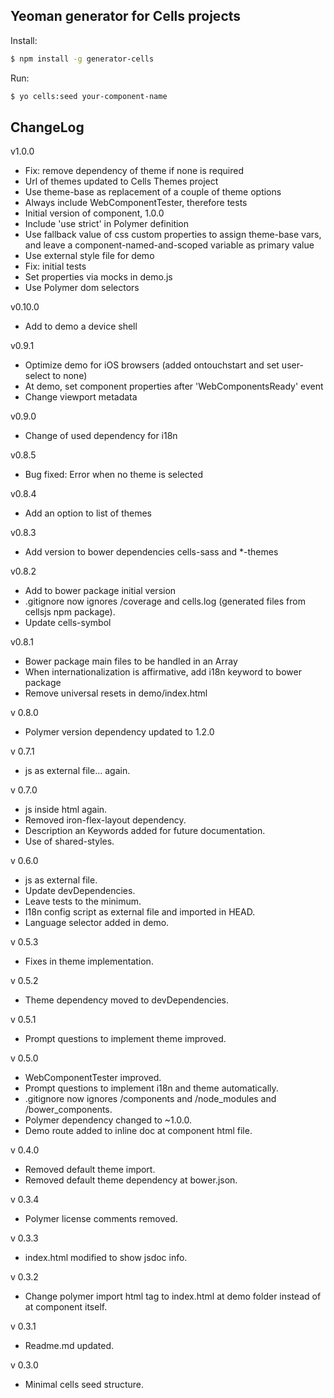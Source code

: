 ## Yeoman generator for Cells projects

Install:

```sh
$ npm install -g generator-cells
```

Run:

```sh
$ yo cells:seed your-component-name
```

## ChangeLog
v1.0.0
* Fix: remove dependency of theme if none is required
* Url of themes updated to Cells Themes project
* Use theme-base as replacement of a couple of theme options
* Always include WebComponentTester, therefore tests
* Initial version of component, 1.0.0
* Include 'use strict' in Polymer definition
* Use fallback value of css custom properties to assign theme-base vars, and leave a component-named-and-scoped variable as primary value
* Use external style file for demo
* Fix: initial tests
* Set properties via mocks in demo.js
* Use Polymer dom selectors

v0.10.0
* Add to demo a device shell

v0.9.1
* Optimize demo for iOS browsers (added ontouchstart and set user-select to none)
* At demo, set component properties after 'WebComponentsReady' event
* Change viewport metadata

v0.9.0
* Change of used dependency for i18n

v0.8.5
* Bug fixed: Error when no theme is selected

v0.8.4
* Add an option to list of themes

v0.8.3
* Add version to bower dependencies cells-sass and \*-themes

v0.8.2
* Add to bower package initial version
* .gitignore now ignores /coverage and cells.log (generated files from cellsjs npm package).
* Update cells-symbol

v0.8.1
* Bower package main files to be handled in an Array
* When internationalization is affirmative, add i18n keyword to bower package
* Remove universal resets in demo/index.html

v 0.8.0
* Polymer version dependency updated to 1.2.0

v 0.7.1
* js as external file... again.

v 0.7.0
* js inside html again.
* Removed iron-flex-layout dependency.
* Description an Keywords added for future documentation.
* Use of shared-styles.

v 0.6.0
* js as external file.
* Update devDependencies.
* Leave tests to the minimum.
* I18n config script as external file and imported in HEAD.
* Language selector added in demo.

v 0.5.3
* Fixes in theme implementation.

v 0.5.2
* Theme dependency moved to devDependencies.

v 0.5.1
* Prompt questions to implement theme improved.

v 0.5.0
* WebComponentTester improved.
* Prompt questions to implement i18n and theme automatically.
* .gitignore now ignores /components and /node_modules and /bower_components.
* Polymer dependency changed to ~1.0.0.
* Demo route added to inline doc at component html file.

v 0.4.0
* Removed default theme import.
* Removed default theme dependency at bower.json.


v 0.3.4
* Polymer license comments removed.


v 0.3.3
* index.html modified to show jsdoc info.


v 0.3.2
* Change polymer import html tag to index.html at demo folder instead of at component itself.


v 0.3.1
* Readme.md updated.

v 0.3.0
* Minimal cells seed structure.
